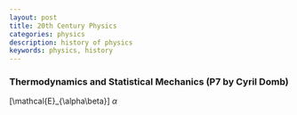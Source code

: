 ```yaml
---
layout: post
title: 20th Century Physics
categories: physics
description: history of physics
keywords: physics, history
---
```


### Thermodynamics and Statistical Mechanics (P7 by Cyril Domb)
\[\mathcal{E}_{\alpha\beta}\]
$\alpha$

